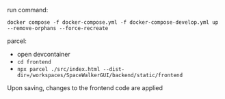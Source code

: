 run command:

`docker compose -f docker-compose.yml -f docker-compose-develop.yml up --remove-orphans --force-recreate`

parcel:
- open devcontainer
- `cd frontend`
- `npx parcel ./src/index.html --dist-dir=/workspaces/SpaceWalkerGUI/backend/static/frontend`

Upon saving, changes to the frontend code are applied
